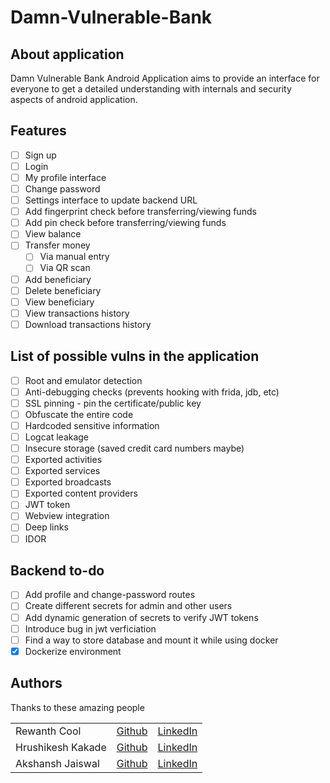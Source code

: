 # Damn-Vulnerable-Bank

## About application
Damn Vulnerable Bank Android Application aims to provide an interface for everyone to get a detailed understanding with internals and security aspects of android application.

## Features
- [ ] Sign up
- [ ] Login
- [ ] My profile interface
- [ ] Change password
- [ ] Settings interface to update backend URL
- [ ] Add fingerprint check before transferring/viewing funds
- [ ] Add pin check before transferring/viewing funds
- [ ] View balance
- [ ] Transfer money
  - [ ] Via manual entry
  - [ ] Via QR scan
- [ ] Add beneficiary
- [ ] Delete beneficiary
- [ ] View beneficiary
- [ ] View transactions history
- [ ] Download transactions history

## List of possible vulns in the application

- [ ] Root and emulator detection
- [ ] Anti-debugging checks (prevents hooking with frida, jdb, etc)
- [ ] SSL pinning - pin the certificate/public key
- [ ] Obfuscate the entire code
- [ ] Hardcoded sensitive information
- [ ] Logcat leakage
- [ ] Insecure storage (saved credit card numbers maybe)
- [ ] Exported activities
- [ ] Exported services
- [ ] Exported broadcasts
- [ ] Exported content providers
- [ ] JWT token
- [ ] Webview integration
- [ ] Deep links
- [ ] IDOR

## Backend to-do

- [ ] Add profile and change-password routes
- [ ] Create different secrets for admin and other users
- [ ] Add dynamic generation of secrets to verify JWT tokens
- [ ] Introduce bug in jwt verficiation
- [ ] Find a way to store database and mount it while using docker
- [X] Dockerize environment

## Authors

Thanks to these amazing people

|   |   |   |
|---|---|---|
| Rewanth Cool  | [Github](https://github.com/rewanth1997/)  | [LinkedIn](https://www.linkedin.com/in/rewanthcool/)  |
| Hrushikesh Kakade  | [Github](https://github.com/HrushikeshK/)  | [LinkedIn](https://www.linkedin.com/in/hrushikeshkakade/)  |
| Akshansh Jaiswal  | [Github](https://github.com/jaiswalakshansh)  | [LinkedIn](https://www.linkedin.com/in/akshanshjaiswal/)  |